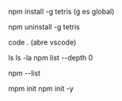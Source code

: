 npm install -g tetris 
(g es global)

npm uninstall -g tetris

code . 
(abre vscode)

ls
ls -la
npm list --depth 0

npm --list

mpm init
npm init -y

